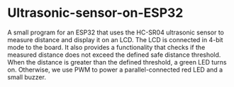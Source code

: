 # Ultrasonic-sensor-on-ESP32
A small program for an ESP32 that uses the HC-SR04 ultrasonic sensor to measure distance and display it on an LCD. The LCD is connected in 4-bit mode to the board.
It also provides a functionality that checks if the measured distance does not exceed the defined safe distance threshold.
When the distance is greater than the defined threshold, a green LED turns on. Otherwise, we use PWM to power a parallel-connected red LED and a small buzzer.
